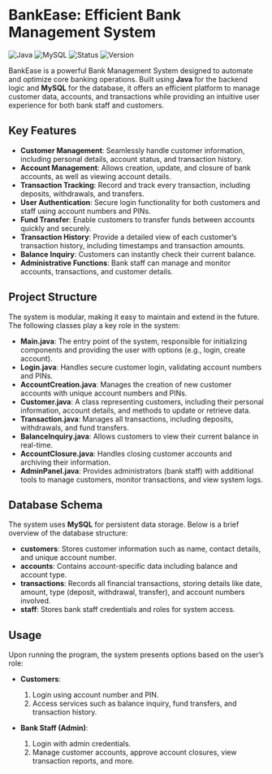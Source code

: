 # BankEase: Efficient Bank Management System
![Java](https://img.shields.io/badge/Language-Java-red.svg)
![MySQL](https://img.shields.io/badge/Database-MySQL-blue.svg)
![Status](https://img.shields.io/badge/Status-Complete-orange.svg)
![Version](https://img.shields.io/badge/Version-1.0-green.svg)

BankEase is a powerful Bank Management System designed to automate and optimize core banking operations. Built using **Java** for the backend logic and **MySQL** for the database, it offers an efficient platform to manage customer data, accounts, and transactions while providing an intuitive user experience for both bank staff and customers.

## Key Features

- **Customer Management**: Seamlessly handle customer information, including personal details, account status, and transaction history.
- **Account Management**: Allows creation, update, and closure of bank accounts, as well as viewing account details.
- **Transaction Tracking**: Record and track every transaction, including deposits, withdrawals, and transfers.
- **User Authentication**: Secure login functionality for both customers and staff using account numbers and PINs.
- **Fund Transfer**: Enable customers to transfer funds between accounts quickly and securely.
- **Transaction History**: Provide a detailed view of each customer’s transaction history, including timestamps and transaction amounts.
- **Balance Inquiry**: Customers can instantly check their current balance.
- **Administrative Functions**: Bank staff can manage and monitor accounts, transactions, and customer details.

## Project Structure

The system is modular, making it easy to maintain and extend in the future. The following classes play a key role in the system:

- **Main.java**: The entry point of the system, responsible for initializing components and providing the user with options (e.g., login, create account).
- **Login.java**: Handles secure customer login, validating account numbers and PINs.
- **AccountCreation.java**: Manages the creation of new customer accounts with unique account numbers and PINs.
- **Customer.java**: A class representing customers, including their personal information, account details, and methods to update or retrieve data.
- **Transaction.java**: Manages all transactions, including deposits, withdrawals, and fund transfers.
- **BalanceInquiry.java**: Allows customers to view their current balance in real-time.
- **AccountClosure.java**: Handles closing customer accounts and archiving their information.
- **AdminPanel.java**: Provides administrators (bank staff) with additional tools to manage customers, monitor transactions, and view system logs.

## Database Schema

The system uses **MySQL** for persistent data storage. Below is a brief overview of the database structure:

- **customers**: Stores customer information such as name, contact details, and unique account number.
- **accounts**: Contains account-specific data including balance and account type.
- **transactions**: Records all financial transactions, storing details like date, amount, type (deposit, withdrawal, transfer), and account numbers involved.
- **staff**: Stores bank staff credentials and roles for system access.

## Usage

Upon running the program, the system presents options based on the user’s role:

- **Customers**:
  1. Login using account number and PIN.
  2. Access services such as balance inquiry, fund transfers, and transaction history.
  
- **Bank Staff (Admin)**:
  1. Login with admin credentials.
  2. Manage customer accounts, approve account closures, view transaction reports, and more.
